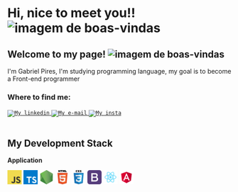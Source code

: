 # Hi, nice to meet you!!  <img alt="imagem de boas-vindas" src="https://emojis.slackmojis.com/emojis/images/1536351075/4594/blob-wave.gif?1536351075" width="30"/> 

## Welcome to my page! <img alt="imagem de boas-vindas" src="https://emojis.slackmojis.com/emojis/images/1450822151/257/github.png?1450822151" width="30"/> 
<p>I'm Gabriel Pires, I'm studying programming language, my goal is to become a Front-end programmer
</p>

### Where to find me:

<a href="https://www.linkedin.com/in/gabriel-r-pires/">
  <code><img alt="My linkedin" width="28" src="https://www.flaticon.com/svg/static/icons/svg/1383/1383262.svg" /></code>
</a>

<a href="mailto:gabriel.r.pires@tlook.com">
  <code><img alt="My e-mail" width="32" src="https://www.flaticon.com/svg/static/icons/svg/324/324123.svg" /></code>
</a>

<a href="https://www.instagram.com/devgabrielpires/">
  <code><img alt="My insta" width="32" src="https://www.flaticon.com/svg/vstatic/svg/1384/1384063.svg?token=exp=1616069611~hmac=b4ac1c46811210918a8ddcc51898b1fe" /></code>
</a>
<br/><br/>

## My Development Stack

**Application**

<code><img height="32" src="https://raw.githubusercontent.com/github/explore/80688e429a7d4ef2fca1e82350fe8e3517d3494d/topics/javascript/javascript.png" alt="Javascript"/></code>
<code><img height="32" src="https://raw.githubusercontent.com/github/explore/80688e429a7d4ef2fca1e82350fe8e3517d3494d/topics/typescript/typescript.png" alt="Typescript"/></code>
<code><img height="32" src="https://raw.githubusercontent.com/github/explore/80688e429a7d4ef2fca1e82350fe8e3517d3494d/topics/nodejs/nodejs.png" alt="Nodejs"/></code>
<code><img height="32" src="https://raw.githubusercontent.com/github/explore/80688e429a7d4ef2fca1e82350fe8e3517d3494d/topics/html/html.png" alt="HTML5"/></code>
<code><img height="32" src="https://raw.githubusercontent.com/github/explore/80688e429a7d4ef2fca1e82350fe8e3517d3494d/topics/css/css.png" alt="CSS"/></code>
<code><img height="32" src="https://raw.githubusercontent.com/github/explore/80688e429a7d4ef2fca1e82350fe8e3517d3494d/topics/bootstrap/bootstrap.png" alt="Bootstrap"/></code>
<code><img height="32" src="https://raw.githubusercontent.com/github/explore/80688e429a7d4ef2fca1e82350fe8e3517d3494d/topics/react/react.png" alt="React"/></code>
<code><img height="32" src="https://raw.githubusercontent.com/github/explore/80688e429a7d4ef2fca1e82350fe8e3517d3494d/topics/angular/angular.png" alt="Angular"/></code>
